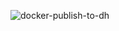 ![docker-publish-to-dh](https://github.com/swaglive/docker-elasticsearch/workflows/docker-publish-to-dh/badge.svg)
